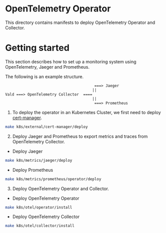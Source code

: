 # OpenTelemetry Operator

This directory contains manifests to deploy OpenTelemetry Operator and Collector.

# Getting started

This section describes how to set up a monitoring system using OpenTelemetry, Jaeger and Prometheus.

The following is an example structure.

```
                                        ===> Jaeger
                                       ||
Vald ===> OpenTelemetry Collector  ====
                                       ||
                                        ===> Prometheus
```

1. To deploy the operator in an Kubernetes Cluster, we first need to deploy [cert-manager](https://cert-manager.io/docs/installation/).

```sh
make k8s/external/cert-manager/deploy
```

2. Deploy Jaeger and Prometheus to export metrics and traces from OpenTelemetry Collector.

- Deploy Jaeger

```sh
make k8s/metrics/jaeger/deploy
```

- Deploy Prometheus

```sh
make k8s/metrics/prometheus/operator/deploy
```

3. Deploy OpenTelemetry Operator and Collector.

- Deploy OpenTelemetry Operator

```sh
make k8s/otel/operator/install
```

- Deploy OpenTelemetry Collector

```sh
make k8s/otel/collector/install
```
